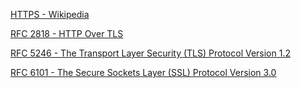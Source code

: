 [HTTPS - Wikipedia](https://en.wikipedia.org/wiki/HTTPS)

[RFC 2818 - HTTP Over TLS](https://tools.ietf.org/html/rfc2818)

[RFC 5246 - The Transport Layer Security (TLS) Protocol Version 1.2](https://tools.ietf.org/html/rfc5246)

[RFC 6101 - The Secure Sockets Layer (SSL) Protocol Version 3.0](https://tools.ietf.org/html/rfc6101)